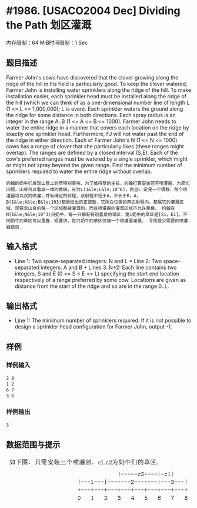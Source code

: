 # #1986. [USACO2004 Dec] Dividing the Path 划区灌溉

内存限制：64 MiB时间限制：1 Sec

## 题目描述

Farmer John's cows have discovered that the clover growing along the ridge of the hill in his field is particularly good. To keep the clover watered, Farmer John is installing water sprinklers along the ridge of the hill. To make installation easier, each sprinkler head must be installed along the ridge of the hill (which we can think of as a one-dimensional number line of length L (1 <= L <= 1,000,000); L is even). Each sprinkler waters the ground along the ridge for some distance in both directions. Each spray radius is an integer in the range A..B (1 <= A <= B <= 1000). Farmer John needs to water the entire ridge in a manner that covers each location on the ridge by exactly one sprinkler head. Furthermore, FJ will not water past the end of the ridge in either direction. Each of Farmer John's N (1 <= N <= 1000) cows has a range of clover that she particularly likes (these ranges might overlap). The ranges are defined by a closed interval (S,E). Each of the cow's preferred ranges must be watered by a single sprinkler, which might or might not spray beyond the given range. Find the minimum number of sprinklers required to water the entire ridge without overlap. 

    约翰的奶牛们发现山督上的草特别美味．为了维持草的生长，约翰打算安装若干喷灌器．为简化问题，山脊可以看成一维的数轴，长为L(1&le;L&le;10^6)，而且L-定是一个偶数．每个喷灌器可以双向喷灌，并有确定的射程，该射程不短于A，不长于B，A，B(1&le;A&le;B&le;103)都是给出的正整数．它所在位置的两边射程内，都属它的灌溉区域．现要求山脊的每一个区域都被灌溉到，而且喷灌器的灌溉区域不允许重叠， 约翰有N(1&le;N&le;10^3)只奶牛，每一只都有特别喜爱的草区，第i奶牛的草区是[Si，Ei]，不同奶牛的草区可以重叠．现要求，每只奶牛的草区仅被一个喷灌器灌溉． 寻找最少需要的喷灌器数目．

## 输入格式

* Line 1: Two space-separated integers: N and L * Line 2: Two space-separated integers: A and B * Lines 3..N+2: Each line contains two integers, S and E (0 <= S < E <= L) specifying the start end location respectively of a range preferred by some cow. Locations are given as distance from the start of the ridge and so are in the range 0..L. 

## 输出格式

* Line 1: The minimum number of sprinklers required. If it is not possible to design a sprinkler head configuration for Farmer John, output -1. 

## 样例

### 样例输入

    
    2 8
    1 2
    6 7
    3 6
    
    

### 样例输出

    
    3
    
    

## 数据范围与提示

![](upload/201401/22(3).jpg)
